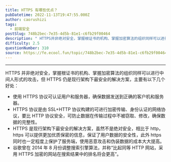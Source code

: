 ```yaml
---
title: HTTPS 有哪些优点？
pubDatetime: 2022-11-13T19:47:55.000Z
author: caorushizi
tags:
  - 前端安全
postSlug: 748b2bec-7e35-4d5b-81e1-c6fb29f00464
description: " HTTPS并非绝对安全，掌握根证书的机构、掌握加密算法的组织同样可以进行中间人形式的攻击，但HTTPS仍是现行架构下最安全的解决方案，主要有以下几个好处： 使用 HTTPS 协议可认证用户和服务器，确保数据发送到正确的客户机和服务器。 HTTPS 协议是由SSL+HTTP 协议构建的可进行加密传输、身份认证的网络协议，要比 HTTP 协议安全，可防止数据在传输过程中不被窃取、修改，确保数据的完整"
difficulty: 2.5
questionNumber: 310
source: https://fe.ecool.fun/topic/748b2bec-7e35-4d5b-81e1-c6fb29f00464
---
```


<p></p>

---

HTTPS 并非绝对安全，掌握根证书的机构、掌握加密算法的组织同样可以进行中间人形式的攻击，但 HTTPS 仍是现行架构下最安全的解决方案，主要有以下几个好处：

- 使用 HTTPS 协议可认证用户和服务器，确保数据发送到正确的客户机和服务器。
- HTTPS 协议是由 SSL+HTTP 协议构建的可进行加密传输、身份认证的网络协议，要比 HTTP 协议安全，可防止数据在传输过程中不被窃取、修改，确保数据的完整性。
- HTTPS 是现行架构下最安全的解决方案，虽然不是绝对安全，相比于 http，https 可以提供更加优质保密的信息，保证了用户数据的安全性，此外 https 同时也一定程度上保护了服务端，使用恶意攻击和伪装数据的成本大大提高。
- 谷歌曾在 2014 年 8 月份调整搜索引擎算法，并称“比起同等 HTTP 网站，采用 HTTPS 加密的网站在搜索结果中的排名将会更高”。
